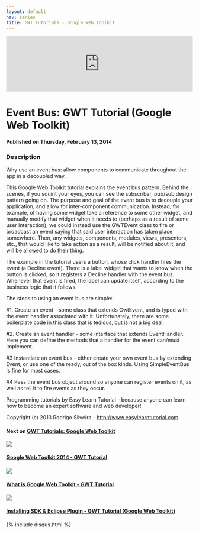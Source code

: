 ```yaml
---
layout: default
nav: series
title: GWT Tutorials - Google Web Toolkit
---
```


<div class="container">
    <div class="row mt grid">
        <div class="mt"></div>
        <div class="row" style="margin-bottom: 20px;">
            <div class="col-sm-push-1 col-sm-10 col-md-push-2 col-md-8">
                <div class="video-container">
                    <iframe width="100%" src="https://www.youtube.com/embed/2939gdrNymg" frameborder="0" allowfullscreen></iframe>
                </div>
            </div>
            <div class="clearfix"></div>
            <div class="col-md-8">
                <h1>Event Bus: GWT Tutorial (Google Web Toolkit)</h1>
                <h4>Published on Thursday, February 13, 2014</h4>
                <h3>Description</h3>
                <p>Why use an event bus: allow components to communicate throughout the app in a decoupled way.

This Google Web Toolkit tutorial explains the event bus pattern. Behind the scenes, if you squint your eyes, you can see the subscriber, pub/sub design pattern going on. The purpose and goal of the event bus is to decouple your application, and allow for inter-component communication. Instead, for example, of having some widget take a reference to some other widget, and manually modify that widget when it needs to (perhaps as a result of some user interaction), we could instead use the GWTEvent class to fire or broadcast an event saying that said user interaction has taken place somewhere. Then, any widgets, components, modules, views, presenters, etc., that would like to take action as a result, will be notified about it, and will be allowed to do their thing.

The example in the tutorial users a button, whose click handler fires the event (a Decline event). There is a label widget that wants to know when the button is clicked, so it registers a Decline handler with the event bus. Whenever that event is fired, the label can update itself, according to the business logic that it follows.

The steps to using an event bus are simple:

#1. Create an event - some class that extends GwtEvent, and is typed with the event handler associated with it. Unfortunately, there are some boilerplate code in this class that is tedious, but is not a big deal.

#2. Create an event handler - some interface that extends EventHandler. Here you can define the methods that a handler for the event can/must implement.

#3 Instantiate an event bus - either create your own event bus by extending Event, or use one of the ready, out of the box kinds. Using SimpleEventBus is fine for most cases.

#4 Pass the event bus object around so anyone can register events on it, as well as tell it to fire events as they occur.


Programming tutorials by Easy Learn Tutorial - because anyone can learn how to become an expert software and web developer!

Copyright (c) 2013 Rodrigo Silveira - http://www.easylearntutorial.com</p>
            </div>
            <div class="col-md-4">
                <h4>Next on <a href="/series/gwt-tutorials-google-web-toolkit">GWT Tutorials: Google Web Toolkit</a></h4><div class="row" style="margin-bottom: 20px">
            <div class="col-md-6">
                <a href="/series/gwt-tutorials-google-web-toolkit/google-web-toolkit-2014-gwt-tutorial">
                    <img src="/img/blank.gif" data-echo="https://i.ytimg.com/vi/WTJ4w-J81oE/hqdefault.jpg" class="img-responsive" />
                </a>
            </div>
            <div class="col-md-6">
                <h4>
                    <a href="/series/gwt-tutorials-google-web-toolkit/google-web-toolkit-2014-gwt-tutorial">Google Web Toolkit 2014 - GWT Tutorial</a>
                </h4>
            </div>
        </div><div class="row" style="margin-bottom: 20px">
            <div class="col-md-6">
                <a href="/series/gwt-tutorials-google-web-toolkit/what-is-google-web-toolkit-gwt-tutorial">
                    <img src="/img/blank.gif" data-echo="https://i.ytimg.com/vi/6t09EhCFOtk/hqdefault.jpg" class="img-responsive" />
                </a>
            </div>
            <div class="col-md-6">
                <h4>
                    <a href="/series/gwt-tutorials-google-web-toolkit/what-is-google-web-toolkit-gwt-tutorial">What is Google Web Toolkit - GWT Tutorial</a>
                </h4>
            </div>
        </div><div class="row" style="margin-bottom: 20px">
            <div class="col-md-6">
                <a href="/series/gwt-tutorials-google-web-toolkit/installing-sdk-eclipse-plugin-gwt-tutorial-google-web-toolkit-">
                    <img src="/img/blank.gif" data-echo="https://i.ytimg.com/vi/B7wYUnBRWBU/hqdefault.jpg" class="img-responsive" />
                </a>
            </div>
            <div class="col-md-6">
                <h4>
                    <a href="/series/gwt-tutorials-google-web-toolkit/installing-sdk-eclipse-plugin-gwt-tutorial-google-web-toolkit-">Installing SDK & Eclipse Plugin - GWT Tutorial (Google Web Toolkit)</a>
                </h4>
            </div>
        </div>
            </div>
            <div class="col-md-8">
                {% include disqus.html %}
            </div>
        </div>
    </div>
    <div class="row mt grid"></div>
</div>
